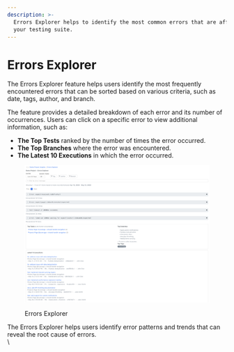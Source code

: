 ```yaml
---
description: >-
  Errors Explorer helps to identify the most common errors that are affecting
  your testing suite.
---
```


# Errors Explorer

The Errors Explorer feature helps users identify the most frequently encountered errors that can be sorted based on various criteria, such as date, tags, author, and branch.

The feature provides a detailed breakdown of each error and its number of occurrences. Users can click on a specific error to view additional information, such as:

* **The Top Tests** ranked by the number of times the error occurred.
* **The Top Branches** where the error was encountered.
* **The Latest 10 Executions** in which the error occurred.

<figure><img src="../../.gitbook/assets/Screenshot 2025-05-12 at 16.28.05.png" alt=""><figcaption><p>Errors Explorer</p></figcaption></figure>

The Errors Explorer helps users identify error patterns and trends that can reveal the root cause of errors.\
\
